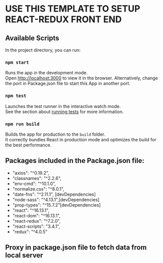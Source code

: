 # USE THIS TEMPLATE TO SETUP REACT-REDUX FRONT END

## Available Scripts

In the project directory, you can run:

### `npm start`

Runs the app in the development mode.<br />
Open [http://localhost:3000](http://localhost:3000) to view it in the browser.
Alternatively, change the port in Package.json file to start this App in another port.

### `npm test`

Launches the test runner in the interactive watch mode.<br />
See the section about [running tests](https://facebook.github.io/create-react-app/docs/running-tests) for more information.

### `npm run build`

Builds the app for production to the `build` folder.<br />
It correctly bundles React in production mode and optimizes the build for the best performance.

## Packages included in the Package.json file:
- "axios": "^0.19.2",
- "classnames": "^2.2.6",
- "env-cmd": "^10.1.0",
- "normalize.css": "^8.0.1",
- "date-fns": "^2.11.1", [devDependencies]
- "node-sass": "^4.13.1",[devDependencies]
- "prop-types": "^15.7.2"[devDependencies]
- "react": "^16.13.1",
- "react-dom": "^16.13.1",
- "react-redux": "^7.2.0",
- "react-scripts": "3.4.1",
- "redux": "^4.0.5"

## Proxy in package.json file to fetch data from local server 